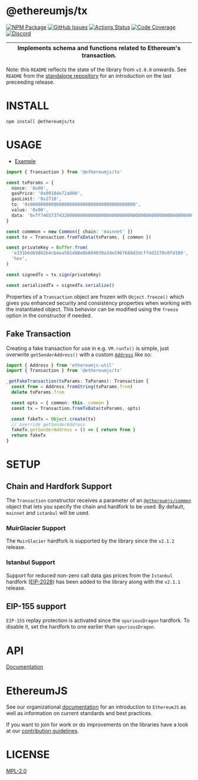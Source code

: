 # @ethereumjs/tx

[![NPM Package][tx-npm-badge]][tx-npm-link]
[![GitHub Issues][tx-issues-badge]][tx-issues-link]
[![Actions Status][tx-actions-badge]][tx-actions-link]
[![Code Coverage][tx-coverage-badge]][tx-coverage-link]
[![Discord][discord-badge]][discord-link]

| Implements schema and functions related to Ethereum's transaction. |
| --- |

Note: this `README` reflects the state of the library from `v3.0.0` onwards. See `README` from the [standalone repository](https://github.com/ethereumjs/ethereumjs-tx) for an introduction on the last preceeding release.

# INSTALL

`npm install @ethereumjs/tx`

# USAGE

- [Example](./examples/transactions.ts)

```typescript
import { Transaction } from '@ethereumjs/tx'

const txParams = {
  nonce: '0x00',
  gasPrice: '0x09184e72a000',
  gasLimit: '0x2710',
  to: '0x0000000000000000000000000000000000000000',
  value: '0x00',
  data: '0x7f7465737432000000000000000000000000000000000000000000000000000000600057',
}

const commmon = new Common({ chain: 'mainnet' })
const tx = Transaction.fromTxData(txParams, { common })

const privateKey = Buffer.from(
  'e331b6d69882b4cb4ea581d88e0b604039a3de5967688d3dcffdd2270c0fd109',
  'hex',
)

const signedTx = tx.sign(privateKey)

const serializedTx = signedTx.serialize()
```

Properties of a `Transaction` object are frozen with `Object.freeze()` which gives you enhanced security and consistency properties when working with the instantiated object. This behavior can be modified using the `freeze` option in the constructor if needed.

## Fake Transaction

Creating a fake transaction for use in e.g. `VM.runTx()` is simple, just overwrite `getSenderAddress()` with a custom [`Address`](https://github.com/ethereumjs/ethereumjs-util/blob/master/docs/classes/_address_.address.md) like so:

```typescript
import { Address } from 'ethereumjs-util'
import { Transaction } from '@ethereumjs/tx'

_getFakeTransaction(txParams: TxParams): Transaction {
  const from = Address.fromString(txParams.from)
  delete txParams.from

  const opts = { common: this._common }
  const tx = Transaction.fromTxData(txParams, opts)

  const fakeTx = Object.create(tx)
  // override getSenderAddress
  fakeTx.getSenderAddress = () => { return from }
  return fakeTx
}
```

# SETUP

## Chain and Hardfork Support

The `Transaction` constructor receives a parameter of an [`@ethereumjs/common`](https://github.com/ethereumjs/ethereumjs-vm/blob/master/packages/common) object that lets you specify the chain and hardfork to be used. By default, `mainnet` and `istanbul` will be used.

### MuirGlacier Support

The `MuirGlacier` hardfork is supported by the library since the `v2.1.2` release.

### Istanbul Support

Support for reduced non-zero call data gas prices from the `Istanbul` hardfork
([EIP-2028](https://eips.ethereum.org/EIPS/eip-2028)) has been added to the library
along with the `v2.1.1` release.

## EIP-155 support

`EIP-155` replay protection is activated since the `spuriousDragon` hardfork. To disable it, set the hardfork to one earlier than `spuriousDragon`.

# API

[Documentation](./docs/README.md)

# EthereumJS

See our organizational [documentation](https://ethereumjs.readthedocs.io) for an introduction to `EthereumJS` as well as information on current standards and best practices.

If you want to join for work or do improvements on the libraries have a look at our [contribution guidelines](https://ethereumjs.readthedocs.io/en/latest/contributing.html).

# LICENSE

[MPL-2.0](<https://tldrlegal.com/license/mozilla-public-license-2.0-(mpl-2)>)

[discord-badge]: https://img.shields.io/static/v1?logo=discord&label=discord&message=Join&color=blue
[discord-link]: https://discord.gg/TNwARpR
[tx-npm-badge]: https://img.shields.io/npm/v/@ethereumjs/tx.svg
[tx-npm-link]: https://www.npmjs.com/package/@ethereumjs/tx
[tx-issues-badge]: https://img.shields.io/github/issues/ethereumjs/ethereumjs-vm/package:%20tx?label=issues
[tx-issues-link]: https://github.com/ethereumjs/ethereumjs-vm/issues?q=is%3Aopen+is%3Aissue+label%3A"package%3A+tx"
[tx-actions-badge]: https://github.com/ethereumjs/ethereumjs-vm/workflows/Tx%20Test/badge.svg
[tx-actions-link]: https://github.com/ethereumjs/ethereumjs-vm/actions?query=workflow%3A%22Tx+Test%22
[tx-coverage-badge]: https://codecov.io/gh/ethereumjs/ethereumjs-monorepo/branch/master/graph/badge.svg?flag=tx
[tx-coverage-link]: https://codecov.io/gh/ethereumjs/ethereumjs-monorepo/tree/master/packages/tx
